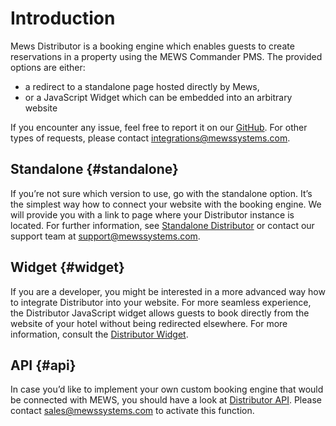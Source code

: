 # Introduction

Mews Distributor is a booking engine which enables guests to create reservations in a property using the MEWS Commander PMS. The provided options are either:

* a redirect to a standalone page hosted directly by Mews,
* or a JavaScript Widget which can be embedded into an arbitrary website

If you encounter any issue, feel free to report it on our [GitHub](https://github.com/MewsSystems/developers). For other types of requests, please contact [integrations@mewssystems.com](mailto://integrations@mewssystems.com).

## Standalone {#standalone}

If you’re not sure which version to use, go with the standalone option. It’s the simplest way how to connect your website with the booking engine. We will provide you with a link to page where your Distributor instance is located. For further information, see [Standalone Distributor](distributor-standalone.md) or contact our support team at support@mewssystems.com.

## Widget {#widget}

If you are a developer, you might be interested in a more advanced way how to integrate Distributor into your website. For more seamless experience, the Distributor JavaScript widget allows guests to book directly from the website of your hotel without being redirected elsewhere. For more information, consult the [Distributor Widget](distributor-widget/).

## API {#api}

In case you’d like to implement your own custom booking engine that would be connected with MEWS, you should have a look at [Distributor API](distributor-api-v1/). Please contact [sales@mewssystems.com](mailto://sales@mewssystems.com) to activate this function.

